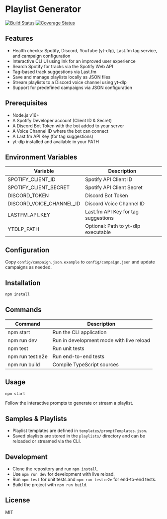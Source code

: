 # Playlist Generator

[![Build Status](https://github.com/keithmrogers/playlist-generator/actions/workflows/ci.yml/badge.svg?branch=main)](https://github.com/keithmrogers/playlist-generator/actions/workflows/ci.yml?branch=initial-app)
[![Coverage Status](https://coveralls.io/repos/github/keithmrogers/playlist-generator/badge.svg?branch=main)](https://coveralls.io/github/keithmrogers/playlist-generator)

## Features
- Health checks: Spotify, Discord, YouTube (yt-dlp), Last.fm tag service, and campaign configuration
- Interactive CLI UI using Ink for an improved user experience
- Search Spotify for tracks via the Spotify Web API
- Tag-based track suggestions via Last.fm
- Save and manage playlists locally as JSON files
- Stream playlists to a Discord voice channel using yt-dlp
- Support for predefined campaigns via JSON configuration

## Prerequisites
- Node.js v16+
- A Spotify Developer account (Client ID & Secret)
- A Discord Bot Token with the bot added to your server
- A Voice Channel ID where the bot can connect
- A Last.fm API Key (for tag suggestions)
- yt-dlp installed and available in your PATH

## Environment Variables
| Variable                 | Description                               |
| ------------------------ | ----------------------------------------- |
| SPOTIFY_CLIENT_ID        | Spotify API Client ID                     |
| SPOTIFY_CLIENT_SECRET    | Spotify API Client Secret                 |
| DISCORD_TOKEN            | Discord Bot Token                         |
| DISCORD_VOICE_CHANNEL_ID | Discord Voice Channel ID                  |
| LASTFM_API_KEY           | Last.fm API Key for tag suggestions       |
| YTDLP_PATH               | Optional: Path to yt-dlp executable       |

## Configuration
Copy `config/campaign.json.example` to `config/campaign.json` and update campaigns as needed.

## Installation
```sh
npm install
```

## Commands
| Command               | Description                                  |
| --------------------- | -------------------------------------------- |
| npm start             | Run the CLI application                      |
| npm run dev           | Run in development mode with live reload     |
| npm test              | Run unit tests                               |
| npm run test:e2e      | Run end-to-end tests                         |
| npm run build         | Compile TypeScript sources                   |

## Usage
```sh
npm start
```
Follow the interactive prompts to generate or stream a playlist.

## Samples & Playlists
- Playlist templates are defined in `templates/promptTemplates.json`.
- Saved playlists are stored in the `playlists/` directory and can be reloaded or streamed via the CLI.

## Development
- Clone the repository and run `npm install`.
- Use `npm run dev` for development with live reload.
- Run `npm test` for unit tests and `npm run test:e2e` for end-to-end tests.
- Build the project with `npm run build`.

## License
MIT
